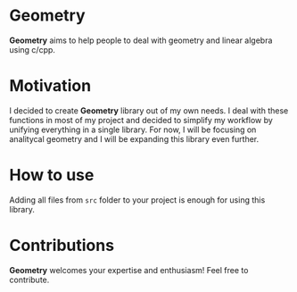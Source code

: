 # Geometry
**Geometry** aims to help people to deal with geometry and linear algebra using c/cpp.  
  
# Motivation
I decided to create **Geometry** library out of my own needs. I deal with these functions in most of my project and decided to simplify my workflow by unifying everything in a single library. For now, I will be focusing on analitycal geometry and I will be expanding this library even further. 


# How to use  
Adding all files from `src` folder to your project is enough for using this library.

# Contributions
**Geometry** welcomes your expertise and enthusiasm! Feel free to contribute.
